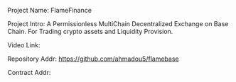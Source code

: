 Project Name: FlameFinance

Project Intro: A Permissionless MultiChain Decentralized Exchange on Base Chain. For Trading crypto assets and Liquidity Provision.

Video Link:

Repository Addr: https://github.com/ahmadou5/flamebase

Contract Addr: